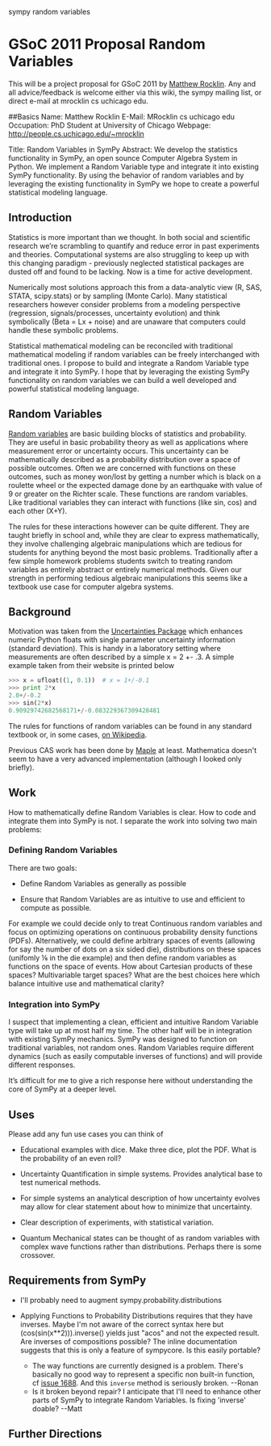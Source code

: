 sympy random variables
# GSoC 2011 Proposal Random Variables
This will be a project proposal for GSoC 2011 by [Matthew Rocklin](http://people.cs.uchicago.edu/~mrocklin). Any and all advice/feedback is welcome either via this wiki, the sympy mailing list, or direct e-mail at mrocklin cs uchicago edu. 

##Basics
Name: Matthew Rocklin
E-Mail: MRocklin cs uchicago edu
Occupation: PhD Student at University of Chicago
Webpage: http://people.cs.uchicago.edu/~mrocklin

Title: Random Variables in SymPy
Abstract: We develop the statistics functionality in SymPy, an open sounce Computer Algebra System in Python. We implement a Random Variable type and integrate it into existing SymPy functionality. By using the behavior of random variables and by leveraging the existing functionality in SymPy we hope to create a powerful statistical modeling language. 

## Introduction 
Statistics is more important than we thought. In both social and scientific research we’re scrambling to quantify and reduce error in past experiments and theories. Computational systems are also struggling to keep up with this changing paradigm - previously neglected statistical packages are dusted off and found to be lacking. Now is a time for active development. 

Numerically most solutions approach this from a data-analytic view (R, SAS, STATA, scipy.stats) or by sampling (Monte Carlo). Many statistical researchers however consider problems from a modeling perspective (regression, signals/processes, uncertainty evolution) and think symbolically (Beta = Lx + noise) and are unaware that computers could handle these symbolic problems. 

Statistical mathematical modeling can be reconciled with traditional mathematical modeling if random variables can be freely interchanged with traditional ones. I propose to build and integrate a Random Variable type and integrate it into SymPy. I hope that by leveraging the existing SymPy functionality on random variables we can build a well developed and powerful statistical modeling language. 

## Random Variables

[Random variables](http://en.wikipedia.org/wiki/Random_variable) are basic building blocks of statistics and probability. They are useful in basic probability theory as well as applications where measurement error or uncertainty occurs. This uncertainty can be mathematically described as a probability distribution over a space of possible outcomes. Often we are concerned with functions on these outcomes, such as money won/lost by getting a number which is black on a roulette wheel or the expected damage done by an earthquake with value of 9 or greater on the Richter scale. These functions are random variables. Like traditional variables they can interact with functions (like sin, cos) and each other (X+Y). 

The rules for these interactions however can be quite different. They are taught briefly in school and, while they are clear to express mathematically, they involve challenging algebraic manipulations which are tedious for students for anything beyond the most basic problems. Traditionally after a few simple homework problems students switch to treating random variables as entirely abstract or entirely numerical methods. Given our strength in performing tedious algebraic manipulations this seems like a textbook use case for computer algebra systems.

## Background
Motivation was taken from the [Uncertainties Package](http://packages.python.org/uncertainties/index.html) which enhances numeric Python floats with single parameter uncertainty information (standard deviation). This is handy in a laboratory setting where measurements are often described by a simple x = 2 +- .3. A simple example taken from their website is printed below
```python
>>> x = ufloat((1, 0.1))  # x = 1+/-0.1
>>> print 2*x
2.0+/-0.2
>>> sin(2*x)  
0.90929742682568171+/-0.083229367309428481
```

The rules for functions of random variables can be found in any standard textbook or, in some cases,  [on Wikipedia](http://en.wikipedia.org/wiki/Random_variable#Functions_of_random_variables). 

Previous CAS work has been done by [Maple](http://www.maplesoft.com/support/help/Maple/view.aspx?path=Statistics/RandomVariables) at least. Mathematica doesn't seem to have a very advanced implementation (although I looked only briefly). 

## Work

How to mathematically define Random Variables is clear. How to code and integrate them into SymPy is not. I separate the work into solving two main problems:

### Defining Random Variables

There are two goals:

* Define Random Variables as generally as possible

* Ensure that Random Variables are as intuitive to use and efficient to compute as possible. 

For example we could decide only to treat Continuous random variables and focus on optimizing operations on continuous probability density functions (PDFs). Alternatively, we could define arbitrary spaces of events (allowing for say the number of dots on a six sided die), distributions on these spaces (unifomly ⅙ in the die example)  and then define random variables as functions on the space of events. How about Cartesian products of these spaces? Multivariable target spaces? What are the best choices here which balance intuitive use and mathematical clarity?

### Integration into SymPy

I suspect that implementing a clean, efficient and intuitive Random Variable type will take up at most half my time. The other half will be in integration with existing SymPy mechanics. 
SymPy was designed to function on traditional variables, not random ones. Random Variables require different dynamics (such as easily computable inverses of functions) and will provide different responses. 

It’s difficult for me to give a rich response here without understanding the core of SymPy at a deeper level. 

## Uses
Please add any fun use cases you can think of

* Educational examples with dice. Make three dice, plot the PDF. What is the probability of an even roll?

* Uncertainty Quantification in simple systems. Provides analytical base to test numerical methods.

* For simple systems an analytical description of how uncertainty evolves may allow for clear statement about how to minimize that uncertainty. 

* Clear description of experiments, with statistical variation. 

* Quantum Mechanical states can be thought of as random variables with complex wave functions rather than distributions. Perhaps there is some crossover. 


## Requirements from SymPy
* I'll probably need to augment sympy.probability.distributions

* Applying Functions to Probability Distributions requires that they have inverses. Maybe I'm not aware of the correct syntax here but (cos(sin(x**2))).inverse() yields just "acos" and not the expected result. Are inverses of compositions possible? The inline documentation suggests that this is only a feature of sympycore. Is this easily portable?
  * The way functions are currently designed is a problem. There's basically no good way to represent a specific non built-in function, cf [issue 1688](http://code.google.com/p/sympy/issues/detail?id=1688). And this `inverse` method is seriously broken. --Ronan  
  * Is it broken beyond repair? I anticipate that I'll need to enhance other parts of SymPy to integrate Random Variables. Is fixing 'inverse' doable? --Matt


## Further Directions

